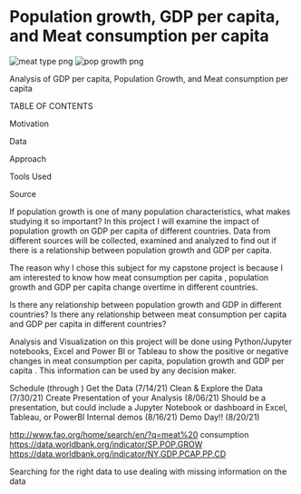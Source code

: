 # Population growth, GDP per capita, and Meat consumption per capita

![meat type png](https://user-images.githubusercontent.com/83980585/129940341-10c07621-6664-404e-8484-a4ad1b94ce27.PNG)
![pop growth png](https://user-images.githubusercontent.com/83980585/129939242-6a321208-6730-47be-b6a9-c779d8d48a50.PNG)

Analysis of GDP per capita, Population Growth, and Meat consumption per capita

TABLE OF CONTENTS

Motivation

Data

Approach

Tools Used

Source


If population growth is one of many population characteristics, what makes studying it so important? In this project I will examine the impact of  population growth on GDP per capita of different countries. Data from different sources will be collected, examined and analyzed to find out if there is a relationship between population growth and GDP per capita.  
 
The reason why I chose this subject for my capstone project is because I am interested to know how meat consumption per capita , population growth and GDP per capita change overtime in different countries.  
 
Is there any relationship between population growth and  GDP in different countries?
Is there any relationship between meat consumption per capita and GDP per capita in different countries?
 
Analysis and Visualization on this project will be done using Python/Jupyter notebooks, Excel and Power BI or Tableau to show the positive or negative changes in meat consumption per capita, population growth and GDP per capita . This information can be used by any decision maker.
 
Schedule (through <date of demo day>)
            Get the Data (7/14/21)
Clean & Explore the Data (7/30/21)
Create Presentation of your Analysis (8/06/21)
Should be a presentation, but could include a Jupyter Notebook or dashboard in Excel, Tableau, or PowerBI
Internal demos (8/16/21)
Demo Day!! (8/20/21)


http://www.fao.org/home/search/en/?q=meat%20 consumption
https://data.worldbank.org/indicator/SP.POP.GROW
https://data.worldbank.org/indicator/NY.GDP.PCAP.PP.CD

 
Searching for the right data to use
dealing with missing information on the data
